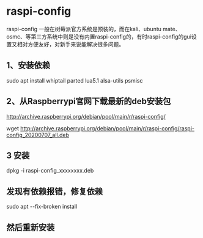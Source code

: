 # raspi-config

raspi-config 一般在树莓派官方系统是预装的，而在kali、ubuntu mate、osmc、等第三方系统中则是没有内置raspi-config的，有时raspi-config的gui设置又相对方便友好，对新手来说能解决很多问题。

## 1、安装依赖

sudo apt install whiptail parted lua5.1 alsa-utils psmisc

## 2、从Raspberrypi官网下载最新的deb安装包

http://archive.raspberrypi.org/debian/pool/main/r/raspi-config/

wget http://archive.raspberrypi.org/debian/pool/main/r/raspi-config/raspi-config_20200707_all.deb

## 3 安装

dpkg -i raspi-config_xxxxxxxx.deb

## 发现有依赖报错，修复依赖

sudo apt --fix-broken install

## 然后重新安装
